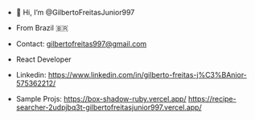 - 👋 Hi, I’m @GilbertoFreitasJunior997
- From Brazil :brazil:
- Contact: gilbertofreitas997@gmail.com
- React Developer

- Linkedin: https://www.linkedin.com/in/gilberto-freitas-j%C3%BAnior-575362212/

- Sample Projs:
  https://box-shadow-ruby.vercel.app/
  https://recipe-searcher-2udpjbq3t-gilbertofreitasjunior997.vercel.app/
